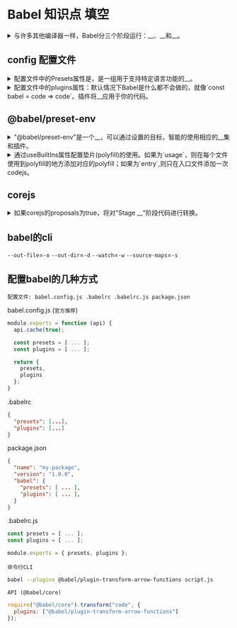 <!-- markdownlint-disable MD033 -->
# Babel 知识点 填空

<details>
  <summary>与许多其他编译器一样，Babel分三个阶段运行：__、__和__。</summary>
  <div>解析</div>
  <div>转换</div>
  <div>打印</div>
</details>

## config 配置文件

<details>
  <summary>配置文件中的Presets属性是，是一组用于支持特定语言功能的__。</summary>
  <div>插件</div>
</details>

<details>
  <summary>配置文件中的plugins属性：默认情况下Babel是什么都不会做的，就像`const babel = code => code`。插件将__应用于你的代码。</summary>
  <div>转换</div>
</details>

## @babel/preset-env

<details>
  <summary>"@babel/preset-env"是一个__，可以通过设置的目标，智能的使用相应的__集和插件。</summary>
  <div>preset</div>
  <div>预设</div>
</details>

<details>
  <summary>通过useBuiltIns属性配置垫片(polyfill)的使用。如果为`usage`，则在每个文件使用到polyfill的地方添加对应的polyfill；如果为`entry`,则只在入口文件添加一次codejs。
  </summary>
  <div>preset</div>
  <div>预设</div>
</details>

## corejs

<details>
  <summary>如果corejs的proposals为true，将对"Stage __"阶段代码进行转换。</summary>
  <div>4</div>
</details>

## babel的cli

`--out-file`=`-o`
`--out-dir`=`-d`
`--watch`=`-w`
`--source-maps`=`-s`

## 配置babel的几种方式

`配置文件: babel.config.js .babelrc .babelrc.js package.json`

babel.config.js (`官方推荐`)

``` javascript
module.exports = function (api) {
  api.cache(true);

  const presets = [ ... ];
  const plugins = [ ... ];

  return {
    presets,
    plugins
  };
}
```

.babelrc

``` json
{
  "presets": [...],
  "plugins": [...]
}
```

package.json

``` json
{
  "name": "my-package",
  "version": "1.0.0",
  "babel": {
    "presets": [ ... ],
    "plugins": [ ... ],
  }
}
```

.babelrc.js

``` javascript
const presets = [ ... ];
const plugins = [ ... ];

module.exports = { presets, plugins };
```

`命令行CLI`

``` bash
babel --plugins @babel/plugin-transform-arrow-functions script.js
```

`API (@babel/core)`

``` javascript
require("@babel/core").transform("code", {
  plugins: ["@babel/plugin-transform-arrow-functions"]
});
```
